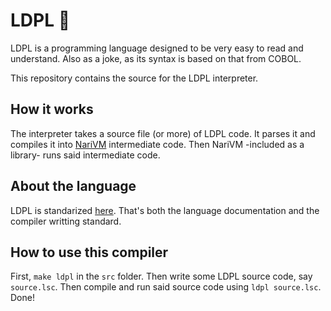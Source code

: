# LDPL 🦕

LDPL is a programming language designed to be very easy to read and understand. Also as a joke, as its syntax is based on that from COBOL.

This repository contains the source for the LDPL interpreter.

## How it works

The interpreter takes a source file (or more) of LDPL code. It parses it and compiles it into [NariVM](https://github.com/lartu/narivm) intermediate code. Then NariVM -included as a library- runs said intermediate code.

## About the language

LDPL is standarized [here](https://ldpl.lartu.net). That's both the language documentation and the compiler writting standard.

## How to use this compiler

First, `make ldpl` in the `src` folder. Then write some LDPL source code, say `source.lsc`. Then compile and run said source code using `ldpl source.lsc`. Done!
